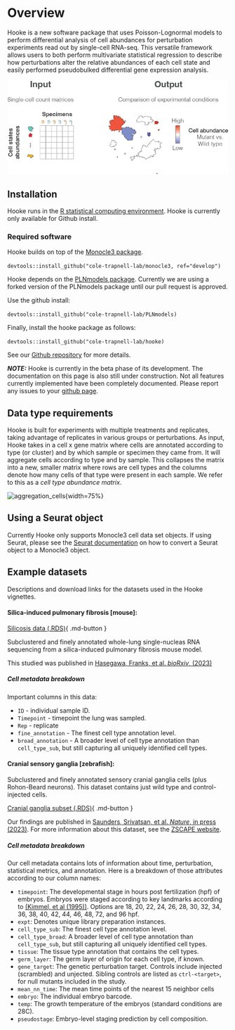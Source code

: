 # Overview
        
Hooke is a new software package that uses Poisson-Lognormal models to perform differential analysis of cell abundances for perturbation experiments read out by single-cell RNA-seq. This versatile framework allows users to both perform multivariate statistical regression to describe how perturbations alter the relative abundances of each cell state and easily performed pseudobulked differential gene expression analysis. 

![website_figure](assets/hooke_website_figure.png)

## Installation

Hooke runs in the [R statistical computing environment](https://www.r-project.org/). Hooke is currently only available for Github install. 

### Required software

Hooke builds on top of the [Monocle3 package](https://cole-trapnell-lab.github.io/monocle3/docs/installation/). 

```devtools::install_github("cole-trapnell-lab/monocle3, ref="develop")```

Hooke depends on the [PLNmodels package](https://pln-team.github.io/PLNmodels/index.html). Currently we are using a forked version of the PLNmodels package until our pull request is approved. 

Use the github install: 

```devtools::install_github("cole-trapnell-lab/PLNmodels)```

Finally, install the hooke package as follows: 

```devtools::install_github("cole-trapnell-lab/hooke)```

See our [Github repository](https://github.com/cole-trapnell-lab/hooke) for more details.

**_NOTE:_** Hooke is currently in the beta phase of its development. The documentation on this page is also still under construction. Not all features currently implemented have been completely documented. Please report any issues to your [github page](https://github.com/cole-trapnell-lab/hooke/issues). 


## Data type requirements

Hooke is built for experiments with multiple treatments and replicates, taking advantage of replicates in various groups or perturbations. As input, Hooke takes in a cell x gene matrix where cells are annotated according to type (or cluster) and by which sample or specimen they came from. It will aggregate cells according to type and by sample. This collapses the matrix into a new, smaller matrix where rows are cell types and the columns denote how many cells of that type were present in each sample. We refer to this as a *cell type abundance matrix*. 

![aggregation_cells](assets/aggregation_example_cells.png){width=75%}


## Using a Seurat object


Currently Hooke only supports Monocle3 cell data set objects. If using Seurat, please see the [Seurat documentation](https://satijalab.org/seurat/reference/as.celldataset) on how to convert a Seurat object to a Monocle3 object. 

## Example datasets

Descriptions and download links for the datasets used in the Hooke vignettes.  

#### Silica-induced pulmonary fibrosis [mouse]:

[Silicosis data (.RDS)](https://depts.washington.edu/trapnell-lab/software/hooke/silicosis_cds.rds){ .md-button }

Subclustered and finely annotated whole-lung single-nucleas RNA sequencing from a silica-induced pulmonary fibrosis mouse model. 

This studied was published in [Hasegawa, Franks, et al. _bioRxiv_, (2023)](https://www.biorxiv.org/content/10.1101/2023.02.17.528996v1)

##### Cell metadata breakdown 

Important columns in this data: 

* `ID` - individual sample ID. 
* `Timepoint` - timepoint the lung was sampled. 
* `Rep` - replicate
* `fine_annotation` - The finest cell type annotation level.
* `broad_annotation` - A broader level of cell type annotation than `cell_type_sub`, but still capturing all uniquely identified cell types.

#### Cranial sensory ganglia [zebrafish]:

Subclustered and finely annotated sensory cranial ganglia cells (plus Rohon-Beard neurons). This dataset contains just wild type and control-injected cells.  

[Cranial ganglia subset (.RDS)](https://depts.washington.edu/trapnell-lab/software/hooke/all-geno_sensory-cranial-ganglion_neuron_29k_cds.RDS){ .md-button }

Our findings are published in [Saunders, Srivatsan, et al. _Nature_, in press (2023)](https://www.biorxiv.org/content/10.1101/2022.08.04.502764v1). For more information about this dataset, see the [ZSCAPE website](https://cole-trapnell-lab.github.io/zscape/). 

##### Cell metadata breakdown 

Our cell metadata contains lots of information about time, perturbation, statistical metrics, and annotation. Here is a breakdown of those attributes according to our column names:

* `timepoint`: The developmental stage in hours post fertilization (hpf) of embryos. Embryos were staged according to key landmarks according to [(Kimmel, et al (1995))](https://zfin.org/zf_info/zfbook/stages/index.html). Options are 18, 20, 22, 24, 26, 28, 30, 32, 34, 36, 38, 40, 42, 44, 46, 48, 72, and 96 hpf.
* `expt`: Denotes unique library preparation instances.
* `cell_type_sub`: The finest cell type annotation level.
* `cell_type_broad`: A broader level of cell type annotation than `cell_type_sub`, but still capturing all uniquely identified cell types.
* `tissue`: The tissue type annotation that contains the cell types.
* `germ_layer`: The germ layer of origin for each cell type, if known.
* `gene_target`: The genetic perturbation target. Controls include injected (scrambled) and unjected. Sibling controls are listed as `ctrl-<target>`, for null mutants included in the study.
* `mean_nn_time`: The mean time points of the nearest 15 neighbor cells
* `embryo`: The individual embryo barcode.
* `temp`: The growth temperature of the embryos (standard conditions are 28C).
* `pseudostage`: Embryo-level staging prediction by cell composition.
